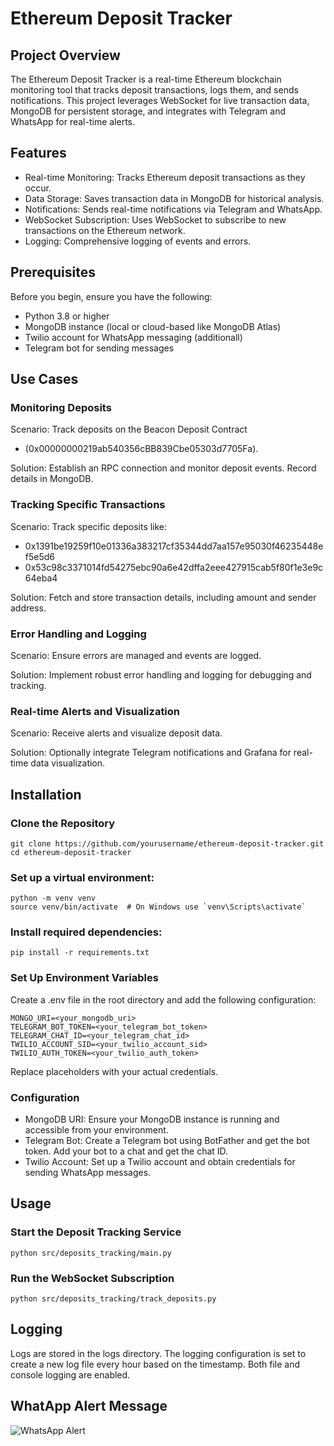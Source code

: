 
# Ethereum Deposit Tracker

## Project Overview
The Ethereum Deposit Tracker is a real-time Ethereum blockchain monitoring tool that tracks deposit transactions, logs them, and sends notifications. This project leverages WebSocket for live transaction data, MongoDB for persistent storage, and integrates with Telegram and WhatsApp for real-time alerts.



## Features

 - Real-time Monitoring: Tracks Ethereum deposit transactions as they occur.
 - Data Storage: Saves transaction data in MongoDB for historical analysis.
 - Notifications: Sends real-time notifications via Telegram and WhatsApp.
 - WebSocket Subscription: Uses WebSocket to subscribe to new transactions on the Ethereum network.
 - Logging: Comprehensive logging of events and errors.

## Prerequisites
Before you begin, ensure you have the following:

 - Python 3.8 or higher
 - MongoDB instance (local or cloud-based like MongoDB Atlas)
 - Twilio account for WhatsApp messaging  (additionall)
 - Telegram bot for sending messages

## Use Cases
### Monitoring Deposits
Scenario: Track deposits on the Beacon Deposit Contract
 - (0x00000000219ab540356cBB839Cbe05303d7705Fa).

Solution: Establish an RPC connection and monitor deposit events. Record details in MongoDB.

### Tracking Specific Transactions
Scenario: Track specific deposits like:

 - 0x1391be19259f10e01336a383217cf35344dd7aa157e95030f46235448ef5e5d6
 - 0x53c98c3371014fd54275ebc90a6e42dffa2eee427915cab5f80f1e3e9c64eba4


Solution: Fetch and store transaction details, including amount and sender address.

### Error Handling and Logging
Scenario: Ensure errors are managed and events are logged.

Solution: Implement robust error handling and logging for debugging and tracking.

### Real-time Alerts and Visualization
Scenario: Receive alerts and visualize deposit data.

Solution: Optionally integrate Telegram notifications and Grafana for real-time data visualization.


## Installation

### Clone the Repository

 ~~~ 
git clone https://github.com/yourusername/ethereum-deposit-tracker.git
cd ethereum-deposit-tracker 
~~~

### Set up a virtual environment:

~~~
python -m venv venv
source venv/bin/activate  # On Windows use `venv\Scripts\activate`
~~~


### Install required dependencies:

~~~
pip install -r requirements.txt
~~~

### Set Up Environment Variables
Create a .env file in the root directory and add the following configuration:

~~~
MONGO_URI=<your_mongodb_uri>
TELEGRAM_BOT_TOKEN=<your_telegram_bot_token>
TELEGRAM_CHAT_ID=<your_telegram_chat_id>
TWILIO_ACCOUNT_SID=<your_twilio_account_sid>
TWILIO_AUTH_TOKEN=<your_twilio_auth_token>
~~~
Replace placeholders with your actual credentials.

### Configuration
 - MongoDB URI: Ensure your MongoDB instance is running and accessible from your environment.
 - Telegram Bot: Create a Telegram bot using BotFather and get the bot token. Add your bot to a chat and get the chat ID.
 - Twilio Account: Set up a Twilio account and obtain credentials for sending WhatsApp messages.

## Usage 

### Start the Deposit Tracking Service
~~~
python src/deposits_tracking/main.py
~~~

### Run the WebSocket Subscription
~~~
python src/deposits_tracking/track_deposits.py
~~~
## Logging
Logs are stored in the logs directory. The logging configuration is set to create a new log file every hour based on the timestamp. Both file and console logging are enabled.

## WhatApp Alert Message
![WhatsApp Alert](https://drive.google.com/uc?export=view&id=1cy2Xxb9E0NCYEpd4xJF8kvF1-AQSweF9)

